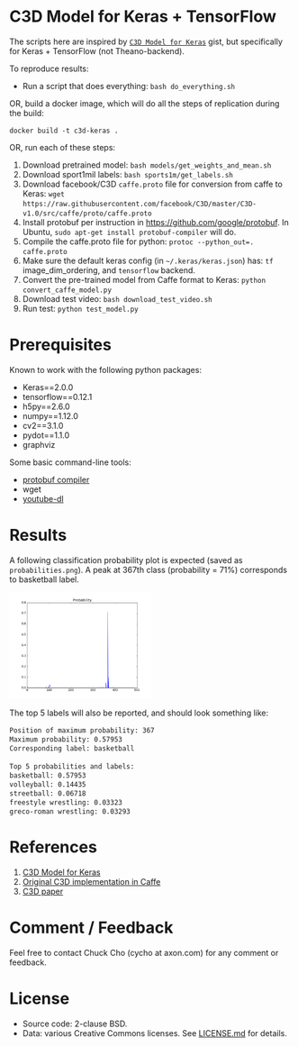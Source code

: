 C3D Model for Keras + TensorFlow
================================

The scripts here are inspired by [`C3D Model for Keras`](https://gist.github.com/albertomontesg/d8b21a179c1e6cca0480ebdf292c34d2) gist, but specifically for Keras + TensorFlow (not Theano-backend).

To reproduce results:

- Run a script that does everything: `bash do_everything.sh`

OR, build a docker image, which will do all the steps of replication
during the build:

```
docker build -t c3d-keras .
```

OR, run each of these steps:

1. Download pretrained model: `bash models/get_weights_and_mean.sh`
2. Download sport1mil labels: `bash sports1m/get_labels.sh`
3. Download facebook/C3D `caffe.proto` file for conversion from caffe to Keras: `wget https://raw.githubusercontent.com/facebook/C3D/master/C3D-v1.0/src/caffe/proto/caffe.proto`
4. Install protobuf per instruction in https://github.com/google/protobuf. In Ubuntu, `sudo apt-get install protobuf-compiler` will do.
5. Compile the caffe.proto file for python: `protoc --python_out=. caffe.proto`
6. Make sure the default keras config (in `~/.keras/keras.json`) has: `tf` image_dim_ordering, and `tensorflow` backend.
7. Convert the pre-trained model from Caffe format to Keras: `python convert_caffe_model.py`
8. Download test video: `bash download_test_video.sh`
9. Run test: `python test_model.py`

Prerequisites
=============
Known to work with the following python packages:
- Keras==2.0.0
- tensorflow==0.12.1
- h5py==2.6.0
- numpy==1.12.0
- cv2==3.1.0
- pydot==1.1.0
- graphviz

Some basic command-line tools:
- [protobuf compiler](https://developers.google.com/protocol-buffers/docs/downloads)
- wget
- [youtube-dl](https://rg3.github.io/youtube-dl/)

Results
=======
A following classification probability plot is expected (saved as `probabilities.png`). A peak at 367th class (probability = 71%) corresponds to basketball label.

<img src="classification_probability.png" alt="Classification Probability Plot" width="50%">

The top 5 labels will also be reported, and should look something like:

```
Position of maximum probability: 367
Maximum probability: 0.57953
Corresponding label: basketball

Top 5 probabilities and labels:
basketball: 0.57953
volleyball: 0.14435
streetball: 0.06718
freestyle wrestling: 0.03323
greco-roman wrestling: 0.03293
```

References
==========

1. [C3D Model for Keras](https://gist.github.com/albertomontesg/d8b21a179c1e6cca0480ebdf292c34d2)
2. [Original C3D implementation in Caffe](https://github.com/facebook/C3D)
3. [C3D paper](https://arxiv.org/abs/1412.0767)

Comment / Feedback
===================
Feel free to contact Chuck Cho (cycho at axon.com) for any comment or feedback.

License
=======

 * Source code: 2-clause BSD.
 * Data: various Creative Commons licenses. See [LICENSE.md](LICENSE.md) for details.
